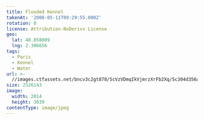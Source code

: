 ```yaml
---
title: Flooded Kennel
takenAt: '2008-05-11T09:29:55.000Z'
rotation: 0
license: Attribution-NoDerivs License
geo:
  lat: 48.858009
  lng: 2.306656
tags:
  - Paris
  - Kennel
  - Water
url: >-
  //images.ctfassets.net/bncv3c2gt878/5cVzVDmqIkVjmrzXrFb2Xq/5c304d356a53a41f467d3e4b40196d6c/flooded-kennel_4343888020_o
size: 2526143
image:
  width: 2014
  height: 3039
contentType: image/jpeg
---
```


